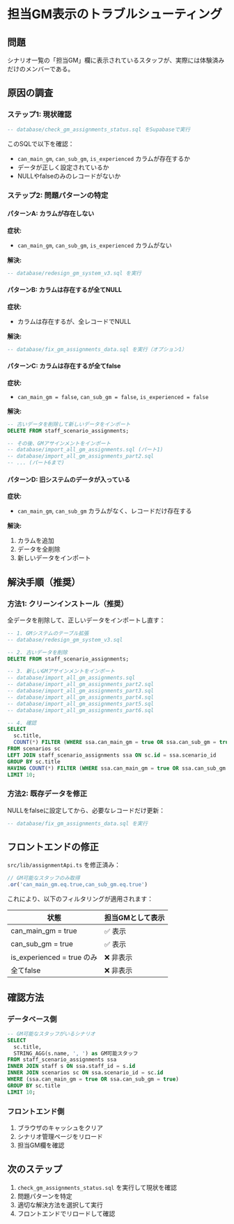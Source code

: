 # 担当GM表示のトラブルシューティング

## 問題

シナリオ一覧の「担当GM」欄に表示されているスタッフが、実際には体験済みだけのメンバーである。

## 原因の調査

### ステップ1: 現状確認

```sql
-- database/check_gm_assignments_status.sql をSupabaseで実行
```

このSQLで以下を確認：
- `can_main_gm`, `can_sub_gm`, `is_experienced` カラムが存在するか
- データが正しく設定されているか
- NULLやfalseのみのレコードがないか

### ステップ2: 問題パターンの特定

#### パターンA: カラムが存在しない

**症状:**
- `can_main_gm`, `can_sub_gm`, `is_experienced` カラムがない

**解決:**
```sql
-- database/redesign_gm_system_v3.sql を実行
```

#### パターンB: カラムは存在するが全てNULL

**症状:**
- カラムは存在するが、全レコードでNULL

**解決:**
```sql
-- database/fix_gm_assignments_data.sql を実行（オプション1）
```

#### パターンC: カラムは存在するが全てfalse

**症状:**
- `can_main_gm = false`, `can_sub_gm = false`, `is_experienced = false`

**解決:**
```sql
-- 古いデータを削除して新しいデータをインポート
DELETE FROM staff_scenario_assignments;

-- その後、GMアサインメントをインポート
-- database/import_all_gm_assignments.sql (パート1)
-- database/import_all_gm_assignments_part2.sql
-- ... (パート6まで)
```

#### パターンD: 旧システムのデータが入っている

**症状:**
- `can_main_gm`, `can_sub_gm` カラムがなく、レコードだけ存在する

**解決:**
1. カラムを追加
2. データを全削除
3. 新しいデータをインポート

## 解決手順（推奨）

### 方法1: クリーンインストール（推奨）

全データを削除して、正しいデータをインポートし直す：

```sql
-- 1. GMシステムのテーブル拡張
-- database/redesign_gm_system_v3.sql

-- 2. 古いデータを削除
DELETE FROM staff_scenario_assignments;

-- 3. 新しいGMアサインメントをインポート
-- database/import_all_gm_assignments.sql
-- database/import_all_gm_assignments_part2.sql
-- database/import_all_gm_assignments_part3.sql
-- database/import_all_gm_assignments_part4.sql
-- database/import_all_gm_assignments_part5.sql
-- database/import_all_gm_assignments_part6.sql

-- 4. 確認
SELECT 
  sc.title,
  COUNT(*) FILTER (WHERE ssa.can_main_gm = true OR ssa.can_sub_gm = true) as GM可能人数
FROM scenarios sc
LEFT JOIN staff_scenario_assignments ssa ON sc.id = ssa.scenario_id
GROUP BY sc.title
HAVING COUNT(*) FILTER (WHERE ssa.can_main_gm = true OR ssa.can_sub_gm = true) > 0
LIMIT 10;
```

### 方法2: 既存データを修正

NULLをfalseに設定してから、必要なレコードだけ更新：

```sql
-- database/fix_gm_assignments_data.sql を実行
```

## フロントエンドの修正

`src/lib/assignmentApi.ts` を修正済み：

```typescript
// GM可能なスタッフのみ取得
.or('can_main_gm.eq.true,can_sub_gm.eq.true')
```

これにより、以下のフィルタリングが適用されます：

| 状態 | 担当GMとして表示 |
|------|---------------|
| can_main_gm = true | ✅ 表示 |
| can_sub_gm = true | ✅ 表示 |
| is_experienced = true のみ | ❌ 非表示 |
| 全てfalse | ❌ 非表示 |

## 確認方法

### データベース側

```sql
-- GM可能なスタッフがいるシナリオ
SELECT 
  sc.title,
  STRING_AGG(s.name, ', ') as GM可能スタッフ
FROM staff_scenario_assignments ssa
INNER JOIN staff s ON ssa.staff_id = s.id
INNER JOIN scenarios sc ON ssa.scenario_id = sc.id
WHERE (ssa.can_main_gm = true OR ssa.can_sub_gm = true)
GROUP BY sc.title
LIMIT 10;
```

### フロントエンド側

1. ブラウザのキャッシュをクリア
2. シナリオ管理ページをリロード
3. 担当GM欄を確認

## 次のステップ

1. `check_gm_assignments_status.sql` を実行して現状を確認
2. 問題パターンを特定
3. 適切な解決方法を選択して実行
4. フロントエンドでリロードして確認


